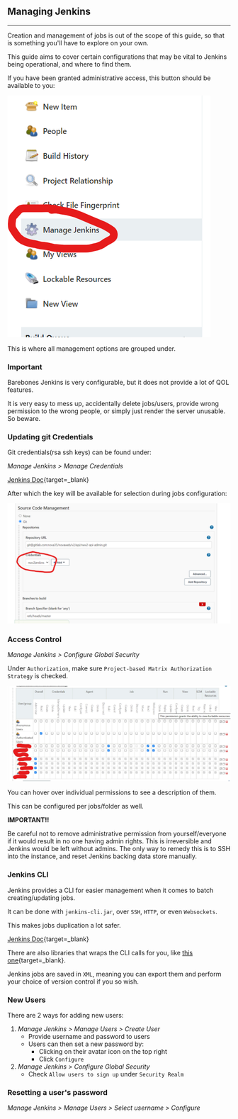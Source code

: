 ## Managing Jenkins

---

Creation and management of jobs is out of the scope of this guide, so that is something you'll have
to explore on your own.

This guide aims to cover certain configurations that may be vital to Jenkins being operational, and
where to find them.

If you have been granted administrative access, this button should be available to you:

![manage](../assets/manage-jenkins-button.png)

This is where all management options are grouped under.

### Important

Barebones Jenkins is very configurable, but it does not provide a lot of QOL features.

It is very easy to mess up, accidentally delete jobs/users, provide wrong permission to the wrong
people, or simply just render the server unusable. So beware.

### Updating git Credentials

Git credentials(rsa ssh keys) can be found under:

*Manage Jenkins > Manage Credentials*

[Jenkins Doc](https://www.jenkins.io/doc/book/using/using-credentials/){target=_blank}

After which the key will be available for selection during jobs configuration:

![picking-credential](../assets/picking-credential.png)

### Access Control

*Manage Jenkins > Configure Global Security*

Under `Authorization`, make sure `Project-based Matrix Authorization Strategy` is checked.

![matrix-auth](../assets/matrix-auth.jpg)

You can hover over individual permissions to see a description of them.

This can be configured per jobs/folder as well.

**IMPORTANT!!**

Be careful not to remove administrative permission from yourself/everyone if it would result in no
one having admin rights. This is irreversible and Jenkins would be left without admins. The only way
to remedy this is to SSH into the instance, and reset Jenkins backing data store manually.

### Jenkins CLI

Jenkins provides a CLI for easier management when it comes to batch creating/updating jobs.

It can be done with `jenkins-cli.jar`, over `SSH`, `HTTP`, or even `Websockets`.

This makes jobs duplication a lot safer.

[Jenkins Doc](https://www.jenkins.io/doc/book/managing/cli/){target=_blank}

There are also libraries that wraps the CLI calls for you,
like [this one](https://www.npmjs.com/package/jenkins/v/0.28.0){target=_blank}.

Jenkins jobs are saved in `XML`, meaning you can export them and perform your choice of version
control if you so wish.

### New Users

There are 2 ways for adding new users:

1. *Manage Jenkins > Manage Users > Create User*
    - Provide username and password to users
    - Users can then set a new password by:
        - Clicking on their avatar icon on the top right
        - Click `Configure`
2. *Manage Jenkins > Configure Global Security*
    - Check `Allow users to sign up` under `Security Realm`

### Resetting a user's password

*Manage Jenkins > Manage Users > Select username > Configure*
